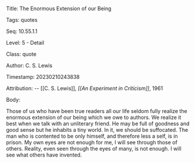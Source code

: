 Title:  The Enormous Extension of our Being

Tags:   quotes

Seq:    10.55.1.1

Level:  5 - Detail

Class:  quote

Author: C. S. Lewis

Timestamp: 20230210243838

Attribution: -- [[C. S. Lewis]], *[[An Experiment in Criticism]]*, 1961

Body:

Those of us who have been true readers all our life seldom fully realize the enormous extension of our being which we owe to authors. We realize it best when we talk with an unliterary friend. He may be full of goodness and good sense but he inhabits a tiny world. In it, we should be suffocated. The man who is contented to be only himself, and therefore less a self, is in prison. My own eyes are not enough for me, I will see through those of others. Reality, even seen through the eyes of many, is not enough. I will see what others have invented. 

